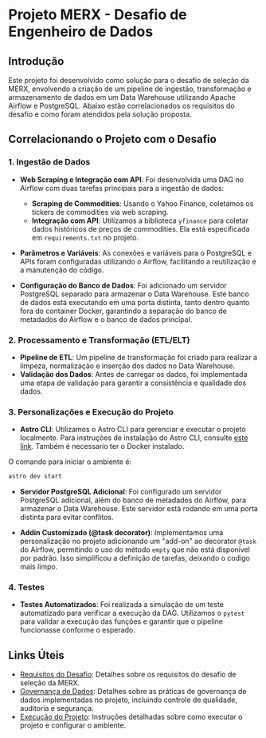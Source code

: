 # Projeto MERX - Desafio de Engenheiro de Dados

## Introdução

Este projeto foi desenvolvido como solução para o desafio de seleção da MERX, envolvendo a criação de um pipeline de ingestão, transformação e armazenamento de dados em um Data Warehouse utilizando Apache Airflow e PostgreSQL. Abaixo estão correlacionados os requisitos do desafio e como foram atendidos pela solução proposta.

## Correlacionando o Projeto com o Desafio

### 1. Ingestão de Dados

- **Web Scraping e Integração com API**: Foi desenvolvida uma DAG no Airflow com duas tarefas principais para a ingestão de dados:
  - **Scraping de Commodities**: Usando o Yahoo Finance, coletamos os tickers de commodities via web scraping.
  - **Integração com API**: Utilizamos a biblioteca `yfinance` para coletar dados históricos de preços de commodities. Ela está especificada em `requirements.txt` no projeto.

- **Parâmetros e Variáveis**: As conexões e variáveis para o PostgreSQL e APIs foram configuradas utilizando o Airflow, facilitando a reutilização e a manutenção do código.

- **Configuração do Banco de Dados**: Foi adicionado um servidor PostgreSQL separado para armazenar o Data Warehouse. Este banco de dados está executando em uma porta distinta, tanto dentro quanto fora do container Docker, garantindo a separação do banco de metadados do Airflow e o banco de dados principal.

### 2. Processamento e Transformação (ETL/ELT)

- **Pipeline de ETL**: Um pipeline de transformação foi criado para realizar a limpeza, normalização e inserção dos dados no Data Warehouse.
- **Validação dos Dados**: Antes de carregar os dados, foi implementada uma etapa de validação para garantir a consistência e qualidade dos dados.

### 3. Personalizações e Execução do Projeto

- **Astro CLI**: Utilizamos o Astro CLI para gerenciar e executar o projeto localmente.  Para instruções de instalação do Astro CLI, consulte [este link](https://www.astronomer.io/docs/astro/cli/install-cli/). Também é necessario ter o Docker instalado.

O comando para iniciar o ambiente é:

  ```bash
  astro dev start
  ```

- **Servidor PostgreSQL Adicional**: Foi configurado um servidor PostgreSQL adicional, além do banco de metadados do Airflow, para armazenar o Data Warehouse. Este servidor está rodando em uma porta distinta para evitar conflitos.

- **Addin Customizado (@task decorator)**: Implementamos uma personalização no projeto adicionando um "add-on" ao decorator `@task` do Airflow, permitindo o uso do método `empty` que não está disponível por padrão. Isso simplificou a definição de tarefas, deixando o codigo mais limpo.

### 4. Testes

- **Testes Automatizados**: Foi realizada a simulação de um teste automatizado para verificar a execução da DAG. Utilizamos o `pytest` para validar a execução das funções e garantir que o pipeline funcionasse conforme o esperado.

## Links Úteis

- [Requisitos do Desafio](docs/requisitos_desafio.md): Detalhes sobre os requisitos do desafio de seleção da MERX.
- [Governança de Dados](docs/governanca_dados.md): Detalhes sobre as práticas de governança de dados implementadas no projeto, incluindo controle de qualidade, auditoria e segurança.
- [Execução do Projeto](docs/execucao_projeto.md): Instruções detalhadas sobre como executar o projeto e configurar o ambiente.

